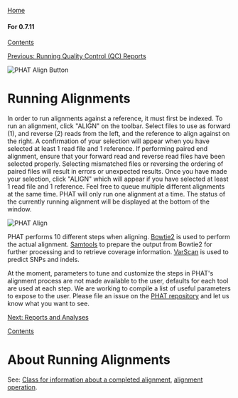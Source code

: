 [Home](https://chgibb.github.io/PHATDocs/)

#### For 0.7.11
[Contents](https://chgibb.github.io/PHATDocs/docs/releases/0.7.11/home)

[Previous: Running Quality Control (QC) Reports](https://chgibb.github.io/PHATDocs/docs/releases/0.7.11/QCReports)

![PHAT Align Button](https://chgibb.github.io//PHATDocs/docs/releases/0.7.11/AlignButton.png)

# Running Alignments
In order to run alignments against a reference, it must first be indexed. To run an alignment, click "ALIGN" on the toolbar. Select files to use as forward (1), and reverse (2) reads from the left, and the reference to align against on the right. A confirmation of your selection will appear when you have selected at least 1 read file and 1 reference. If performing paired end alignment, ensure that your forward read and reverse read files have been selected properly. Selecting mismatched files or reversing the ordering of paired files will result in errors or unexpected results. Once you have made your selection, click "ALIGN" which will appear if you have selected at least 1 read file and 1 reference. Feel free to queue multiple different alignments at the same time. PHAT will only run one alignment at a time. The status of the currently running alignment will be displayed at the bottom of the window.

![PHAT Align](https://chgibb.github.io//PHATDocs/docs/releases/0.7.11/AlignSelected.png)

PHAT performs 10 different steps when aligning. [Bowtie2](http://bowtie-bio.sourceforge.net/bowtie2/index.shtml) is used to perform the actual alignment. [Samtools](http://www.htslib.org/doc/samtools.html) to prepare the output from Bowtie2 for further processing and to retrieve coverage information. [VarScan](http://dkoboldt.github.io/varscan/) is used to predict SNPs and indels.

At the moment, parameters to tune and customize the steps in PHAT's alignment process are not made available to the user, defaults for each tool are used at each step. We are working to compile a list of useful parameters to expose to the user. Please file an issue on the [PHAT repository](https://github.com/chgibb/PHAT) and let us know what you want to see.

[Next: Reports and Analyses](https://chgibb.github.io/PHATDocs/docs/releases/0.7.11/reportsAndAnalyses)

[Contents](https://chgibb.github.io/PHATDocs/docs/releases/0.7.11/home)


# About Running Alignments
See: [Class for information about a completed alignment](https://github.com/chgibb/PHAT/blob/0.7.11/src/req/alignData.ts), [alignment operation](https://github.com/chgibb/PHAT/blob/0.7.11/src/req/operations/RunAlignment.ts).
